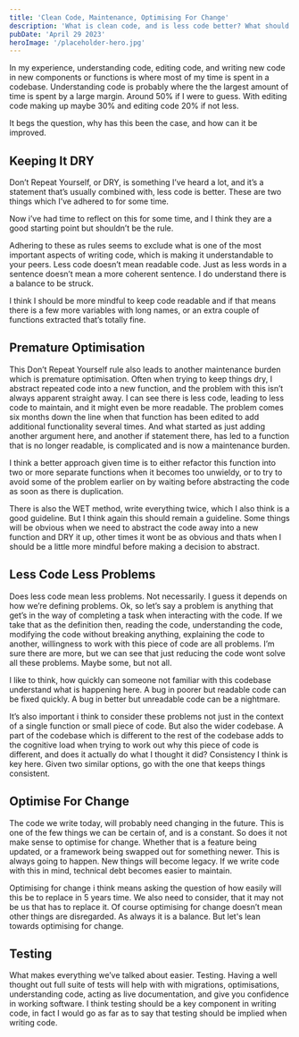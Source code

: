 ```yaml
---
title: 'Clean Code, Maintenance, Optimising For Change'
description: 'What is clean code, and is less code better? What should we be optimising for when we write code?'
pubDate: 'April 29 2023'
heroImage: '/placeholder-hero.jpg'
---
```


In my experience, understanding code, editing code, and writing new code in new components or functions is where most of my time is spent in a codebase. Understanding code is probably where the the largest amount of time is spent by a large margin. Around 50% if I were to guess. With editing code making up maybe 30% and editing code 20% if not less.

<span class="font-bold text-yellow-500">
It begs the question, why has this been the case, and how can it be improved.
</span>

## Keeping It DRY

Don’t Repeat Yourself, or DRY, is something I’ve heard a lot, and it’s a statement that’s usually combined with, less code is better. These are two things which I’ve adhered to for some time.

Now i’ve had time to reflect on this for some time, and I think they are a good starting point but shouldn’t be the rule.

Adhering to these as rules seems to exclude what is one of the most important aspects of writing code, which is making it understandable to your peers. <span class="font-bold text-teal-500">Less code doesn’t mean readable code.</span> Just as less words in a sentence doesn’t mean a more coherent sentence. I do understand there is a balance to be struck.

I think I should be more mindful to keep code readable and if that means there is a few more variables with long names, or an extra couple of functions extracted that’s totally fine.

## Premature Optimisation

This Don’t Repeat Yourself rule also leads to another maintenance burden which is premature optimisation. Often when trying to keep things dry, I abstract repeated code into a new function, and the problem with this isn’t always apparent straight away. I can see there is less code, leading to less code to maintain, and it might even be more readable. The problem comes six months down the line when that function has been edited to add additional functionality several times. And what started as just adding another argument here, and another if statement there, has led to a function that is no longer readable, is complicated and is now a maintenance burden.

I think a better approach given time is to either refactor this function into two or more separate functions when it becomes too unwieldy, or to try to avoid some of the problem earlier on by waiting before abstracting the code as soon as there is duplication.

There is also the WET method, write everything twice, which I also think is a good guideline. But I think again this should remain a guideline. Some things will be obvious when we need to abstract the code away into a new function and DRY it up, other times it wont be as obvious and thats when <span class="font-bold text-blue-500">I should be a little more mindful before making a decision to abstract.</span>

## Less Code Less Problems

Does less code mean less problems. Not necessarily. I guess it depends on how we’re defining problems. Ok, so let’s say a problem is anything that get’s in the way of completing a task when interacting with the code. If we take that as the definition then, reading the code, understanding the code, modifying the code without breaking anything, explaining the code to another, willingness to work with this piece of code are all problems. I’m sure there are more, but we can see that just reducing the code wont solve all these problems. Maybe some, but not all.

I like to think, how quickly <span class="font-bold text-green-500">can someone not familiar with this codebase understand what is happening here.</span> A bug in poorer but readable code can be fixed quickly. A bug in better but unreadable code can be a nightmare.

It’s also important i think to consider these problems not just in the context of a single function or small piece of code. But also the wider codebase. A part of the codebase which is different to the rest of the codebase adds to the cognitive load when trying to work out why this piece of code is different, and does it actually do what I thought it did? Consistency I think is key here. Given two similar options, go with the one that keeps things consistent.

## Optimise For Change

The code we write today, will probably need changing in the future. This is one of the few things we can be certain of, and is a constant. So does it not make sense to optimise for change. Whether that is a feature being updated, or a framework being swapped out for something newer. This is always going to happen. <span class="font-bold text-yellow-500">New things will become legacy.</span> If we write code with this in mind, technical debt becomes easier to maintain.

Optimising for change i think means asking the question of how easily will this be to replace in 5 years time. We also need to consider, that it may not be us that has to replace it. Of course optimising for change doesn’t mean other things are disregarded. As always it is a balance. But let's lean towards optimising for change.

## Testing

What makes everything we’ve talked about easier. Testing. Having a well thought out full suite of tests will help with with migrations, optimisations, understanding code, acting as live documentation, and give you confidence in working software. I think <span class="font-bold text-orange-500">testing should be a key component in writing code,</span> in fact I would go as far as to say that testing should be implied when writing code.
